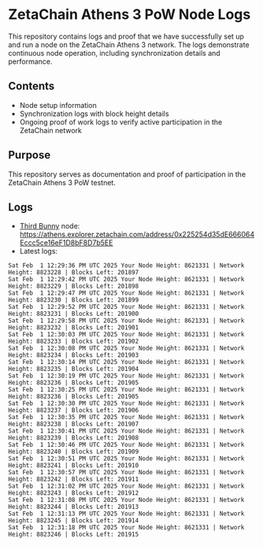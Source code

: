 # ZetaChain Athens 3 PoW Node Logs
This repository contains logs and proof that we have successfully set up and run a node on the ZetaChain Athens 3 network. The logs demonstrate continuous node operation, including synchronization details and performance.

## Contents
- Node setup information
- Synchronization logs with block height details
- Ongoing proof of work logs to verify active participation in the ZetaChain network

## Purpose
This repository serves as documentation and proof of participation in the ZetaChain Athens 3 PoW testnet.

## Logs

- [Third Bunny](https://thirdbunny.xyz/) node: https://athens.explorer.zetachain.com/address/0x225254d35dE666064Eccc5ce16eF1D8bF8D7b5EE
- Latest logs:
```
Sat Feb  1 12:29:36 PM UTC 2025 Your Node Height: 8621331 | Network Height: 8823228 | Blocks Left: 201897
Sat Feb  1 12:29:42 PM UTC 2025 Your Node Height: 8621331 | Network Height: 8823229 | Blocks Left: 201898
Sat Feb  1 12:29:47 PM UTC 2025 Your Node Height: 8621331 | Network Height: 8823230 | Blocks Left: 201899
Sat Feb  1 12:29:52 PM UTC 2025 Your Node Height: 8621331 | Network Height: 8823231 | Blocks Left: 201900
Sat Feb  1 12:29:58 PM UTC 2025 Your Node Height: 8621331 | Network Height: 8823232 | Blocks Left: 201901
Sat Feb  1 12:30:03 PM UTC 2025 Your Node Height: 8621331 | Network Height: 8823233 | Blocks Left: 201902
Sat Feb  1 12:30:08 PM UTC 2025 Your Node Height: 8621331 | Network Height: 8823234 | Blocks Left: 201903
Sat Feb  1 12:30:14 PM UTC 2025 Your Node Height: 8621331 | Network Height: 8823235 | Blocks Left: 201904
Sat Feb  1 12:30:19 PM UTC 2025 Your Node Height: 8621331 | Network Height: 8823236 | Blocks Left: 201905
Sat Feb  1 12:30:25 PM UTC 2025 Your Node Height: 8621331 | Network Height: 8823236 | Blocks Left: 201905
Sat Feb  1 12:30:30 PM UTC 2025 Your Node Height: 8621331 | Network Height: 8823237 | Blocks Left: 201906
Sat Feb  1 12:30:35 PM UTC 2025 Your Node Height: 8621331 | Network Height: 8823238 | Blocks Left: 201907
Sat Feb  1 12:30:41 PM UTC 2025 Your Node Height: 8621331 | Network Height: 8823239 | Blocks Left: 201908
Sat Feb  1 12:30:46 PM UTC 2025 Your Node Height: 8621331 | Network Height: 8823240 | Blocks Left: 201909
Sat Feb  1 12:30:51 PM UTC 2025 Your Node Height: 8621331 | Network Height: 8823241 | Blocks Left: 201910
Sat Feb  1 12:30:57 PM UTC 2025 Your Node Height: 8621331 | Network Height: 8823242 | Blocks Left: 201911
Sat Feb  1 12:31:02 PM UTC 2025 Your Node Height: 8621331 | Network Height: 8823243 | Blocks Left: 201912
Sat Feb  1 12:31:08 PM UTC 2025 Your Node Height: 8621331 | Network Height: 8823244 | Blocks Left: 201913
Sat Feb  1 12:31:13 PM UTC 2025 Your Node Height: 8621331 | Network Height: 8823245 | Blocks Left: 201914
Sat Feb  1 12:31:18 PM UTC 2025 Your Node Height: 8621331 | Network Height: 8823246 | Blocks Left: 201915
```
